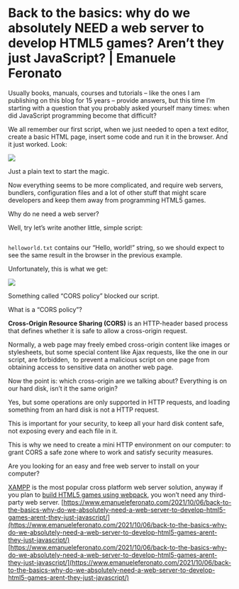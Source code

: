 # Back to the basics: why do we absolutely NEED a web server to develop HTML5 games? Aren’t they just JavaScript? | Emanuele Feronato
Usually books, manuals, courses and tutorials – like the ones I am publishing on this blog for 15 years – provide answers, but this time I’m starting with a question that you probably asked yourself many times: when did JavaScript programming become that difficult?

We all remember our first script, when we just needed to open a text editor, create a basic HTML page, insert some code and run it in the browser. And it just worked. Look:

![](https://www.emanueleferonato.com/wp-content/uploads/2021/10/01-1024x330.png)

Just a plain text to start the magic.

Now everything seems to be more complicated, and require web servers, bundlers, configuration files and a lot of other stuff that might scare developers and keep them away from programming HTML5 games.

Why do ne need a web server?

Well, try let’s write another little, simple script:

```

```

`helloworld.txt` contains our “Hello, world!” string, so we should expect to see the same result in the browser in the previous example.

Unfortunately, this is what we get:

![](https://www.emanueleferonato.com/wp-content/uploads/2021/10/02.png)

Something called “CORS policy” blocked our script.

What is a “CORS policy”?

**Cross-Origin Resource Sharing (CORS)** is an HTTP-header based process that defines whether it is safe to allow a cross-origin request.

Normally, a web page may freely embed cross-origin content like images or stylesheets, but some special content like Ajax requests, like the one in our script, are forbidden,  to prevent a malicious script on one page from obtaining access to sensitive data on another web page.

Now the point is: which cross-origin are we talking about? Everything is on our hard disk, isn’t it the same origin?

Yes, but some operations are only supported in HTTP requests, and loading something from an hard disk is not a HTTP request.

This is important for your security, to keep all your hard disk content safe, not exposing every and each file in it.

This is why we need to create a mini HTTP environment on our computer: to grant CORS a safe zone where to work and satisfy security measures.

Are you looking for an easy and free web server to install on your computer?

[XAMPP](https://www.apachefriends.org/) is the most popular cross platform web server solution, anyway if you plan to [build HTML5 games using webpack](https://www.emanueleferonato.com/2021/08/03/working-with-phaser-typescript-and-webpack-step-1/), you won’t need any third-party web server. 
 [https://www.emanueleferonato.com/2021/10/06/back-to-the-basics-why-do-we-absolutely-need-a-web-server-to-develop-html5-games-arent-they-just-javascript/](https://www.emanueleferonato.com/2021/10/06/back-to-the-basics-why-do-we-absolutely-need-a-web-server-to-develop-html5-games-arent-they-just-javascript/) 
 [https://www.emanueleferonato.com/2021/10/06/back-to-the-basics-why-do-we-absolutely-need-a-web-server-to-develop-html5-games-arent-they-just-javascript/](https://www.emanueleferonato.com/2021/10/06/back-to-the-basics-why-do-we-absolutely-need-a-web-server-to-develop-html5-games-arent-they-just-javascript/)
